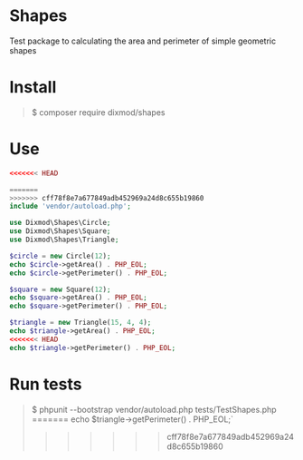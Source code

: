 # Shapes
Test package to calculating the area and perimeter of simple geometric shapes

# Install
>$ composer require dixmod/shapes

# Use

```php
<<<<<<< HEAD

=======
>>>>>>> cff78f8e7a677849adb452969a24d8c655b19860
include 'vendor/autoload.php';

use Dixmod\Shapes\Circle;
use Dixmod\Shapes\Square;
use Dixmod\Shapes\Triangle;

$circle = new Circle(12);
echo $circle->getArea() . PHP_EOL;
echo $circle->getPerimeter() . PHP_EOL;

$square = new Square(12);
echo $square->getArea() . PHP_EOL;
echo $square->getPerimeter() . PHP_EOL;

$triangle = new Triangle(15, 4, 4);
echo $triangle->getArea() . PHP_EOL;
<<<<<<< HEAD
echo $triangle->getPerimeter() . PHP_EOL;
```

# Run tests
>$ phpunit --bootstrap vendor/autoload.php tests/TestShapes.php
=======
echo $triangle->getPerimeter() . PHP_EOL;`
>>>>>>> cff78f8e7a677849adb452969a24d8c655b19860
